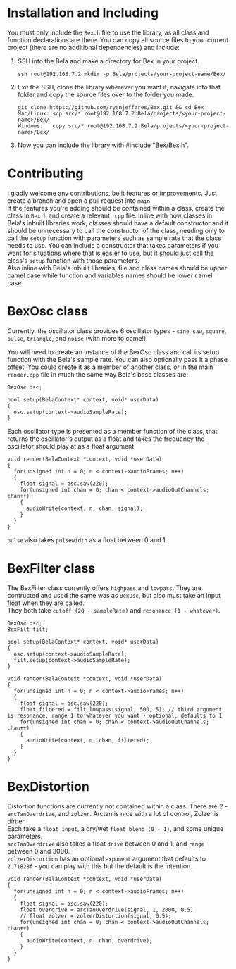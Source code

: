 # Installation and Including
You must only include the `Bex.h` file to use the library, as all class and function declarations are there. You can copy all source files to your current project (there are no additional dependencies) and include:

<ol>
<li> 
SSH into the Bela and make a directory for Bex in your project. </br>

```
ssh root@192.168.7.2 mkdir -p Bela/projects/your-project-name/Bex/
```

</li>
<li>
Exit the SSH, clone the library wherever you want it, navigate into that folder and copy the source files over to the folder you made.</br>

```
git clone https://github.com/ryanjeffares/Bex.git && cd Bex
Mac/Linux: scp src/* root@192.168.7.2:Bela/projects/<your-project-name>/Bex/
Windows:   copy src/* root@192.168.7.2:Bela/projects/<your-project-name>/Bex/
```

</li>
<li>
Now you can include the library with #include "Bex/Bex.h".
</li>
</ol>

# Contributing
I gladly welcome any contributions, be it features or improvements. Just create a branch and open a pull request into `main`. </br>
If the features you're adding should be contained within a class, create the class in `Bex.h` and create a relevant `.cpp` file. Inline with how classes in Bela's inbuilt libraries work, classes should have a default constructor and it should be unnecessary to call the constructor of the class, needing only to call the `setup` function with parameters such as sample rate that the class needs to use. You can include a constructor that takes parameters if you want for situations where that is easier to use, but it should just call the class's `setup` function with those parameters.</br>
Also inline with Bela's inbuilt libraries, file and class names should be upper camel case while function and variables names should be lower camel case.

# BexOsc class
Currently, the oscillator class provides 6 oscillator types - `sine`, `saw`, `square`, `pulse`, `triangle`, and `noise` (with more to come!)

You will need to create an instance of the BexOsc class and call its setup function with the Bela's sample rate. You can also optionally pass it a phase offset. You could create it as a member of another class, or in the main `render.cpp` file in much the same way Bela's base classes are:
```
BexOsc osc;

bool setup(BelaContext* context, void* userData)
{
  osc.setup(context->audioSampleRate);
}
```

Each oscillator type is presented as a member function of the class, that returns the oscillator's output as a float and takes the frequency the oscillator should play at as a float argument.

```
void render(BelaContext *context, void *userData)
{
  for(unsigned int n = 0; n < context->audioFrames; n++)
  {
    float signal = osc.saw(220);
    for(unsigned int chan = 0; chan < context->audioOutChannels; chan++)
    {
      audioWrite(context, n, chan, signal);
    }
  }
}
```

`pulse` also takes `pulsewidth` as a float between 0 and 1.

# BexFilter class
The BexFilter class currently offers `highpass` and `lowpass`. They are contructed and used the same was as `BexOsc`, but also must take an input float when they are called.</br>
They both take `cutoff (20 - sampleRate)` and `resonance (1 - whatever)`.
```
BexOsc osc;
BexFilt filt;

bool setup(BelaContext* context, void* userData)
{
  osc.setup(context->audioSampleRate);
  filt.setup(context->audioSampleRate);
}

void render(BelaContext *context, void *userData)
{
  for(unsigned int n = 0; n < context->audioFrames; n++)
  {
    float signal = osc.saw(220);
    float filtered = filt.lowpass(signal, 500, 5); // third argument is resonance, range 1 to whatever you want - optional, defaults to 1
    for(unsigned int chan = 0; chan < context->audioOutChannels; chan++)
    {
      audioWrite(context, n, chan, filtered);
    }
  }
}
```

# BexDistortion
Distortion functions are currently not contained within a class. There are 2 - `arcTanOverdrive`, and `zolzer`. Arctan is nice with a lot of control, Zolzer is dirtier.</br>
Each take a `float input`, a dry/wet `float blend (0 - 1)`, and some unique parameters.</br>
`arcTanOverdrive` also takes a float `drive` between 0 and 1, and `range` between 0 and 3000.</br>
`zolzerDistortion` has an optional `exponent` argument that defaults to `2.71828f` - you can play with this but the default is the intention.
```
void render(BelaContext *context, void *userData)
{
  for(unsigned int n = 0; n < context->audioFrames; n++)
  {
    float signal = osc.saw(220);
    float overdrive = arcTanOverdrive(signal, 1, 2000, 0.5)
    // float zolzer = zolzerDistortion(signal, 0.5);
    for(unsigned int chan = 0; chan < context->audioOutChannels; chan++)
    {
      audioWrite(context, n, chan, overdrive);
    }
  }
}
```


